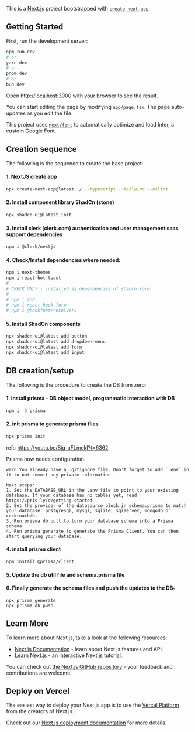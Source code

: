 This is a [Next.js](https://nextjs.org/) project bootstrapped with [`create-next-app`](https://github.com/vercel/next.js/tree/canary/packages/create-next-app).

## Getting Started

First, run the development server:

```bash
npm run dev
# or
yarn dev
# or
pnpm dev
# or
bun dev
```
Open [http://localhost:3000](http://localhost:3000) with your browser to see the result.

You can start editing the page by modifying `app/page.tsx`. The page auto-updates as you edit the file.

This project uses [`next/font`](https://nextjs.org/docs/basic-features/font-optimization) to automatically optimize and load Inter, a custom Google Font.

## Creation sequence
The following is the sequence to create the base project:
#### 1. NextJS create app
```bash
npx create-next-app@latest ./ --typescript --tailwind --eslint
```
#### 2. Install component library ShadCn (stone)
```bash
npx shadcn-ui@latest init
```
#### 3. Install clerk (clerk.com) authentication and user management saas support dependencies
```bash
npm i @clerk/nextjs
```
#### 4. Check/Install dependencies where needed:
```bash
npm i next-themes
npm i react-hot-toast
#
# CHECK ONLY - installed as dependencies of shadcn form
#
# npm i zod
# npm i react-hook-form
# npm i @hookform/resolvers
```
#### 5. Install ShadCn components
```bash
npx shadcn-ui@latest add button
npx shadcn-ui@latest add dropdown-menu
npx shadcn-ui@latest add form
npx shadcn-ui@latest add input
```
## DB creation/setup
The following is the procedure to create the DB from zero:
#### 1. install prisma - DB object model, progranmatic interaction with DB 
```bash
npm i -D prisma
```
#### 2. init prisma to generate prisma files
```bash
npx prisma init
```
ref:: https://youtu.be/Big_aFLmekI?t=6362

Prisma now needs configuration.

```
warn You already have a .gitignore file. Don't forget to add `.env` in it to not commit any private information.

Next steps:
1. Set the DATABASE_URL in the .env file to point to your existing database. If your database has no tables yet, read https://pris.ly/d/getting-started
2. Set the provider of the datasource block in schema.prisma to match your database: postgresql, mysql, sqlite, sqlserver, mongodb or cockroachdb.
3. Run prisma db pull to turn your database schema into a Prisma schema.
4. Run prisma generate to generate the Prisma Client. You can then start querying your database.
```
#### 4. install prisma client
```
npm install @primsa/client
```
#### 5. Update the db util file and schema.prisma file
#### 6. Finally generate the schema files and push the updates to the DB:
```
npx prisma generate
npx prisma db push
```




## Learn More

To learn more about Next.js, take a look at the following resources:

- [Next.js Documentation](https://nextjs.org/docs) - learn about Next.js features and API.
- [Learn Next.js](https://nextjs.org/learn) - an interactive Next.js tutorial.

You can check out [the Next.js GitHub repository](https://github.com/vercel/next.js/) - your feedback and contributions are welcome!

## Deploy on Vercel
The easiest way to deploy your Next.js app is to use the [Vercel Platform](https://vercel.com/new?utm_medium=default-template&filter=next.js&utm_source=create-next-app&utm_campaign=create-next-app-readme) from the creators of Next.js.

Check out our [Next.js deployment documentation](https://nextjs.org/docs/deployment) for more details.
